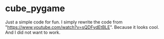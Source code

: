 # cube_pygame
Just a simple code for fun.
I simply rewrite the code from "https://www.youtube.com/watch?v=sQDFydEtBLE". Because it looks cool. And I did not want to work.
